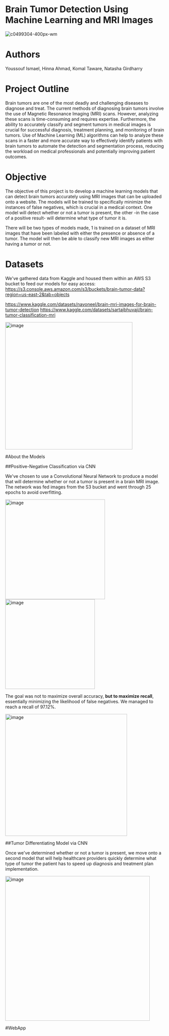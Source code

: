 # Brain Tumor Detection Using Machine Learning and MRI Images

![c0499304-400px-wm](https://user-images.githubusercontent.com/115658965/230519773-67694a8a-d08a-4e9d-8dec-68aab0ec7c74.jpg)


# Authors
Youssouf Ismael, Hinna Ahmad, Komal Taware, Natasha Girdharry 

# Project Outline 
Brain tumors are one of the most deadly and challenging diseases to diagnose and treat. The current methods of diagnosing brain tumors involve the use of Magnetic Resonance Imaging (MRI) scans. However, analyzing these scans is time-consuming and requires expertise. Furthermore, the ability to accurately classify and segment tumors in medical images is crucial for successful diagnosis, treatment planning, and monitoring of brain tumors. Use of Machine Learning (ML) algorithms can help to analyze these scans in a faster and more accurate way to effectively identify patients with brain tumors to automate the detection and segmentation process, reducing the workload on medical professionals and potentially improving patient outcomes.


# Objective 
The objective of this project is to develop a machine learning models that can detect brain tumors accurately using MRI images that can be uploaded onto a website. The models will be trained to specifically minimize the instances of false negatives, which is crucial in a medical context. One model will detect whether or not a tumor is present, the other -in the case of a positive result- will determine what type of tumor it is. 

There will be two types of models made, 1 is trained on a dataset of MRI images that have been labeled with either the presence or absence of a tumor. The model will then be able to classify new MRI images as either having a tumor or not. 

# Datasets

We've gathered data from Kaggle and housed them within an AWS S3 bucket to feed our models for easy access:
https://s3.console.aws.amazon.com/s3/buckets/brain-tumor-data?region=us-east-2&tab=objects

https://www.kaggle.com/datasets/navoneel/brain-mri-images-for-brain-tumor-detection
https://www.kaggle.com/datasets/sartajbhuvaji/brain-tumor-classification-mri

<img width="403" alt="image" src="https://user-images.githubusercontent.com/115593434/232891344-8cbf86ee-2020-4962-9120-e73061489c5a.png">


#About the Models

##Positive-Negative Classification via CNN

We've chosen to use a Convolutional Neural Network to produce a model that will determine whether or not a tumor is present in a brain MRI image. The network was fed images from the S3 bucket and went through 25 epochs to avoid overfitting. 

<img width="316" alt="image" src="https://user-images.githubusercontent.com/115593434/232886516-101b71ec-e0a5-49a1-9836-b0244cecc347.png">

<img width="284" alt="image" src="https://user-images.githubusercontent.com/115593434/232886619-532e0359-1d7e-42cf-8682-43e5759b6ead.png">

The goal was not to maximize overall accuracy, **but to maximize recall**, essentially minimizing the likelihood of false negatives. We managed to reach a recall of 97.12%. 

<img width="386" alt="image" src="https://user-images.githubusercontent.com/115593434/232887114-26f76f15-25a2-4ee6-a038-0d02aabc928c.png">


##Tumor Differentiating Model via CNN

Once we've determined whether or not a tumor is present, we move onto a second model that will help healthcare providers quickly determine what type of tumor the patient has to speed up diagnosis and treatment plan implementation. 

<img width="458" alt="image" src="https://user-images.githubusercontent.com/115593434/232890928-4e6f844a-8f20-4d31-9503-ce57393717bb.png">

#WebApp

